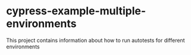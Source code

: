 # cypress-example-multiple-environments
This project contains information about how to run autotests for different environments
